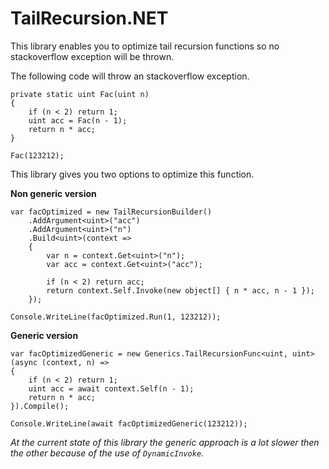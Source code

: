 # TailRecursion.NET

This library enables you to optimize tail recursion functions so no stackoverflow exception will be thrown.

The following code will throw an stackoverflow exception.

    private static uint Fac(uint n)
    {
        if (n < 2) return 1;
        uint acc = Fac(n - 1);
        return n * acc;
    }
    
    Fac(123212);

This library gives you two options to optimize this function.

**Non generic version**

    var facOptimized = new TailRecursionBuilder()
        .AddArgument<uint>("acc")
        .AddArgument<uint>("n")
        .Build<uint>(context =>
        {
            var n = context.Get<uint>("n");
            var acc = context.Get<uint>("acc");

            if (n < 2) return acc;
            return context.Self.Invoke(new object[] { n * acc, n - 1 });
        });
            
    Console.WriteLine(facOptimized.Run(1, 123212));
       
**Generic version** 
       
    var facOptimizedGeneric = new Generics.TailRecursionFunc<uint, uint>(async (context, n) =>
    {
        if (n < 2) return 1;
        uint acc = await context.Self(n - 1);
        return n * acc;
    }).Compile();
    
    Console.WriteLine(await facOptimizedGeneric(123212));

*At the current state of this library the generic approach is a lot slower then the other because of the use of `DynamicInvoke`.*
